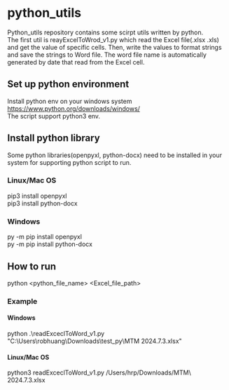 # python_utils
Python_utils repository contains some scirpt utils written by python.  
The first util is reayExcelToWrod_v1.py which read the Excel file(.xlsx .xls) and get the value of specific cells. Then, write the values to format strings and save the strings to Word file. The word file name is automatically generated by date that read from the Excel cell.
## Set up python environment
Install python env on your windows system https://www.python.org/downloads/windows/  
The script support python3 env.
## Install python library
Some python libraries(openpyxl, python-docx) need to be installed in your system for supporting python script to run.
### Linux/Mac OS
pip3 install openpyxl  
pip3 install python-docx  
### Windows
py -m pip install openpyxl  
py -m pip install python-docx
## How to run
python <python_file_name> <Excel_file_path>
### Example
#### Windows
python .\readExceclToWord_v1.py "C:\Users\robhuang\Downloads\test_py\MTM 2024.7.3.xlsx"
#### Linux/Mac OS
python3 readExceclToWord_v1.py /Users/hrp/Downloads/MTM\ 2024.7.3.xlsx


